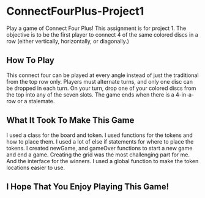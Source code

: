# ConnectFourPlus-Project1
<p>Play a game of Connect Four Plus! This assignment is for project 1. 
The objective is to be the first player to connect 4 of the same colored discs in a row (either vertically, horizontally, or diagonally.) </p>

## How To Play
<p> This connect four can be played at every angle instead of just the traditional from the top row only. Players must alternate turns, and only one disc can be dropped in each turn. On your turn, drop one of your colored discs from the top into any of the seven slots. The game ends when there is a 4-in-a-row or a stalemate. </p>

## What It Took To Make This Game
<p> I used a class for the board and token. I used functions for the tokens and how to place them. I used a lot of else if statements for where to place the tokens. I created newGame, and gameOver functions to start a new game and end a game. Creating the grid was the most challenging part for me. And the interface for the winners. I used a global function to make the token locations easier to use.</p>

## I Hope That You Enjoy Playing This Game!

